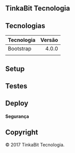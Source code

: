 ## TinkaBit Tecnologia

## Tecnologias

| Tecnologia                | Versão      |
| ------------------------- | -----------:|
| Bootstrap                 | 4.0.0       |
|                           |             | 

## Setup

## Testes

## Deploy

#### Segurança

## Copyright

© 2017 TinkaBit Tecnologia.
